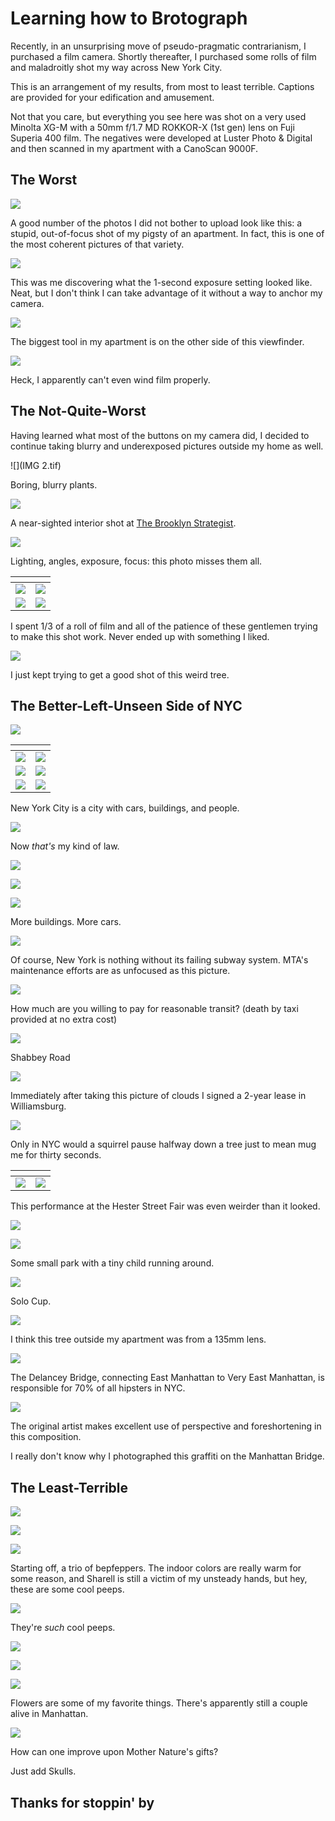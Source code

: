 # Learning how to Brotograph

Recently, in an unsurprising move of pseudo-pragmatic contrarianism, I purchased a film camera. Shortly thereafter, I purchased some rolls of film and maladroitly shot my way across New York City.

This is an arrangement of my results, from most to least terrible. Captions are provided for your edification and amusement.

Not that you care, but everything you see here was shot on a very used Minolta XG-M with a 50mm f/1.7 MD ROKKOR-X (1st gen) lens on Fuji Superia 400 film. The negatives were developed at Luster Photo & Digital and then scanned in my apartment with a CanoScan 9000F.

## The Worst

![](IMG_0026.tif)

A good number of the photos I did not bother to upload look like this: a stupid, out-of-focus shot of my pigsty of an apartment. In fact, this is one of the most coherent pictures of that variety.

![](IMG_0011.tif)

This was me discovering what the 1-second exposure setting looked like. Neat, but I don't think I can take advantage of it without a way to anchor my camera.

![](IMG_0018.tif)

The biggest tool in my apartment is on the other side of this viewfinder.

![](IMG_0036.tif)

Heck, I apparently can't even wind film properly.

## The Not-Quite-Worst

Having learned what most of the buttons on my camera did, I decided to continue taking blurry and underexposed pictures outside my home as well.

![](IMG 2.tif)

Boring, blurry plants.

![](IMG_0033.tif)

A near-sighted interior shot at [The Brooklyn Strategist](bk_strategist).

![](IMG_0010.tif)

Lighting, angles, exposure, focus: this photo misses them all.

[]() | []()
----------------- | -------------------
![](IMG_0006.tif) | ![](IMG_0004-2.tif)
![](IMG_0005.tif) | ![](IMG_0014.tif)

I spent 1/3 of a roll of film and all of the patience of these gentlemen trying to make this shot work. Never ended up with something I liked.

![](/IMG_0015.tif)

I just kept trying to get a good shot of this weird tree.

## The Better-Left-Unseen Side of NYC

![](/IMG_0031.tif)

[]() | []()
--- | ---
![](IMG_0030.tif) | ![](IMG_0022-2.tif)
![](IMG_0021.tif) | ![](IMG_0016.tif)
![](IMG_0013.tif) | ![](IMG_0036-2.tif)

New York City is a city with cars, buildings, and people.

![](/IMG_0018-2.tif)

Now _that's_ my kind of law.

![](/IMG_0026-2.tif)

![](/IMG_0019-2.tif)

![](/IMG_0020.tif)


More buildings. More cars.

![](/IMG_0005-2.tif)

Of course, New York is nothing without its failing subway system. MTA's maintenance efforts are as unfocused as this picture.

![](/IMG_0033-2.tif)

How much are you willing to pay for reasonable transit? (death by taxi provided at no extra cost)

![](/IMG_0031-2.tif)

Shabbey Road

![](/IMG_0024.tif)

Immediately after taking this picture of clouds I signed a 2-year lease in Williamsburg.

![](/IMG_0022-3.tif)

Only in NYC would a squirrel pause halfway down a tree just to mean mug me for thirty seconds.

[]() | []()
------------------- | -------------------
![](IMG_0016-2.tif) | ![](IMG_0013-2.tif)


This performance at the Hester Street Fair was even weirder than it looked.

![](/IMG_0011-3.tif)

![](/IMG_0011-2.tif)

Some small park with a tiny child running around. 

![](/IMG_0007-2.tif)

Solo Cup.

![](/IMG_0001-2.tif)

I think this tree outside my apartment was from a 135mm lens.

![](/IMG_0001.tif)

The Delancey Bridge, connecting East Manhattan to Very East Manhattan, is responsible for 70% of all hipsters in NYC.

![](/IMG_0025.tif)

The original artist makes excellent use of perspective and foreshortening in this composition.

I really don't know why I photographed this graffiti on the Manhattan Bridge.

## The Least-Terrible

![](/IMG.tif)

![](/IMG_0007.tif)

![](/IMG_0003.tif)

Starting off, a trio of bepfeppers. The indoor colors are really warm for some reason, and Sharell is still a victim of my unsteady hands, but hey, these are some cool peeps.

![](/IMG_0008.tif)

They're _such_ cool peeps.

![](IMG_0017.tif)

![](/IMG_0019.tif)

![](/IMG_0002.tif)

Flowers are some of my favorite things. There's apparently still a couple alive in Manhattan.

![](/IMG_0004.tif)

How can one improve upon Mother Nature's gifts?

Just add Skulls.

## Thanks for stoppin' by

[date]: 2018-10-10
[bk_strategist]:https://thebrooklynstrategist.com/
